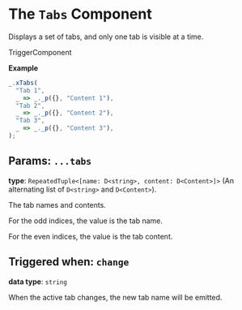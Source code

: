 <script setup>
import Kind from "./helpers/kind.vue";
import Optional from "./helpers/optional.vue";
</script>

# The `Tabs` Component

Displays a set of tabs, and only one tab is visible at a time.

<Kind>TriggerComponent</Kind>

**Example**

```ts
_.xTabs(
  "Tab 1",
  _ => _._p({}, "Content 1"),
  "Tab 2",
  _ => _._p({}, "Content 2"),
  "Tab 3",
  _ => _._p({}, "Content 3"),
);
```

## Params: `...tabs`

**type**: `RepeatedTuple<[name: D<string>, content: D<Content>]>` (An alternating list of `D<string>` and `D<Content>`).

The tab names and contents.

For the odd indices, the value is the tab name.

For the even indices, the value is the tab content.

## Triggered when: `change`

**data type**: `string`

When the active tab changes, the new tab name will be emitted.
